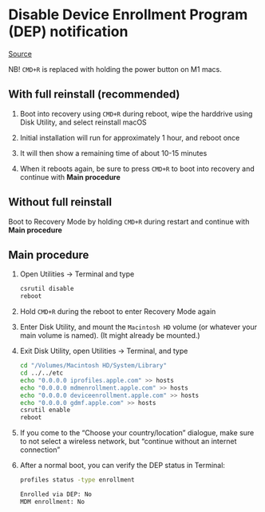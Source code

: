 # Disable Device Enrollment Program (DEP) notification

[Source](https://gist.github.com/henrik242/65d26a7deca30bdb9828e183809690bd)

NB! `CMD+R` is replaced with holding the power button on M1 macs.

## With full reinstall (recommended)

1. Boot into recovery using `CMD+R` during reboot, wipe the harddrive using Disk Utility, and select reinstall macOS

2. Initial installation will run for approximately 1 hour, and reboot once

3. It will then show a remaining time of about 10-15 minutes

4. When it reboots again, be sure to press `CMD+R` to boot into recovery and continue with **Main procedure**

## Without full reinstall

Boot to Recovery Mode by holding `CMD+R` during restart and continue with **Main procedure**

## Main procedure

1. Open Utilities → Terminal and type

    ```bash
    csrutil disable
    reboot
    ```

2. Hold `CMD+R` during the reboot to enter Recovery Mode again

3. Enter Disk Utility, and mount the `Macintosh HD` volume (or whatever your main volume is named).  (It might already be mounted.)

4. Exit Disk Utility, open Utilities → Terminal, and type

    ```bash
    cd "/Volumes/Macintosh HD/System/Library"
    cd ../../etc
    echo "0.0.0.0 iprofiles.apple.com" >> hosts
    echo "0.0.0.0 mdmenrollment.apple.com" >> hosts
    echo "0.0.0.0 deviceenrollment.apple.com" >> hosts
    echo "0.0.0.0 gdmf.apple.com" >> hosts
    csrutil enable
    reboot
    ```

5. If you come to the “Choose your country/location” dialogue, make sure to not select a wireless network, but “continue without an internet connection”

6. After a normal boot, you can verify the DEP status in Terminal:

    ```bash
    profiles status -type enrollment

    Enrolled via DEP: No
    MDM enrollment: No
    ```
